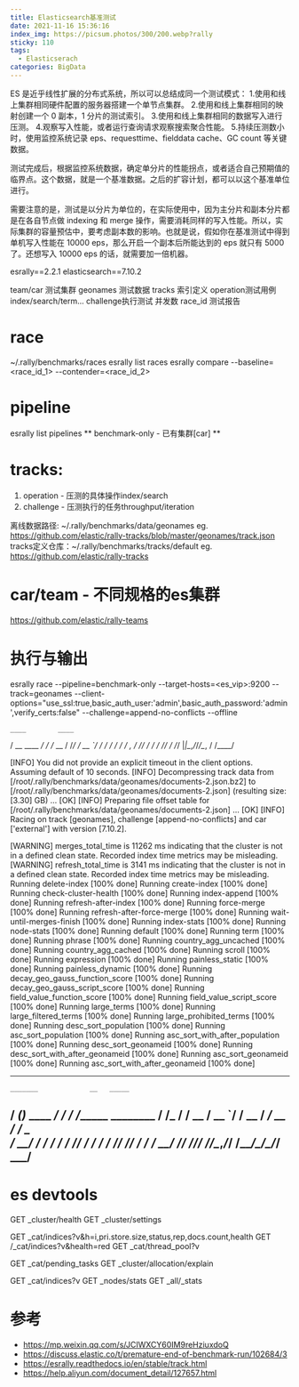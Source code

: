 ```yaml
---
title: Elasticsearch基准测试
date: 2021-11-16 15:36:16
index_img: https://picsum.photos/300/200.webp?rally
sticky: 110
tags:
  - Elasticserach
categories: BigData
---
```

ES 是近乎线性扩展的分布式系统，所以可以总结成同一个测试模式：
1.使用和线上集群相同硬件配置的服务器搭建一个单节点集群。
2.使用和线上集群相同的映射创建一个 0 副本，1 分片的测试索引。
3.使用和线上集群相同的数据写入进行压测。
4.观察写入性能，或者运行查询请求观察搜索聚合性能。
5.持续压测数小时，使用监控系统记录 eps、requesttime、fielddata cache、GC count 等关键数据。

测试完成后，根据监控系统数据，确定单分片的性能拐点，或者适合自己预期值的临界点。这个数据，就是一个基准数据。之后的扩容计划，都可以以这个基准单位进行。

需要注意的是，测试是以分片为单位的，在实际使用中，因为主分片和副本分片都是在各自节点做 indexing 和 merge 操作，需要消耗同样的写入性能。所以，实际集群的容量预估中，要考虑副本数的影响。也就是说，假如你在基准测试中得到单机写入性能在 10000 eps，那么开启一个副本后所能达到的 eps 就只有 5000 了。还想写入 10000 eps 的话，就需要加一倍机器。

<!-- more -->

esrally==2.2.1
elasticsearch==7.10.2

team/car 测试集群
geonames 测试数据
tracks   索引定义
operation测试用例 index/search/term...
challenge执行测试 并发数
race_id  测试报告

# race 
  ~/.rally/benchmarks/races
  esrally list races
  esrally compare --baseline=<race_id_1> --contender=<race_id_2>

# pipeline
  esrally list pipelines
  ** benchmark-only - 已有集群[car] **

# tracks:
  1. operation - 压测的具体操作index/search
  2. challenge - 压测执行的任务throughput/iteration

离线数据路径: ~/.rally/benchmarks/data/geonames
  eg. https://github.com/elastic/rally-tracks/blob/master/geonames/track.json
tracks定义仓库：~/.rally/benchmarks/tracks/default 
  eg. https://github.com/elastic/rally-tracks

# car/team - 不同规格的es集群
https://github.com/elastic/rally-teams

# 执行与输出
esrally race --pipeline=benchmark-only --target-hosts=<es_vip>:9200 --track=geonames  --client-options="use_ssl:true,basic_auth_user:'admin',basic_auth_password:'admin',verify_certs:false" --challenge=append-no-conflicts  --offline

    ____        ____
   / __ \____ _/ / /_  __
  / /_/ / __ `/ / / / / /
 / _, _/ /_/ / / / /_/ /
/_/ |_|\__,_/_/_/\__, /
                /____/

[INFO] You did not provide an explicit timeout in the client options. Assuming default of 10 seconds.
[INFO] Decompressing track data from [/root/.rally/benchmarks/data/geonames/documents-2.json.bz2] to [/root/.rally/benchmarks/data/geonames/documents-2.json] (resulting size: [3.30] GB) ... [OK]
[INFO] Preparing file offset table for [/root/.rally/benchmarks/data/geonames/documents-2.json] ... [OK]
[INFO] Racing on track [geonames], challenge [append-no-conflicts] and car ['external'] with version [7.10.2].

[WARNING] merges_total_time is 11262 ms indicating that the cluster is not in a defined clean state. Recorded index time metrics may be misleading.
[WARNING] refresh_total_time is 3141 ms indicating that the cluster is not in a defined clean state. Recorded index time metrics may be misleading.
Running delete-index                                                           [100% done]
Running create-index                                                           [100% done]
Running check-cluster-health                                                   [100% done]
Running index-append                                                           [100% done]
Running refresh-after-index                                                    [100% done]
Running force-merge                                                            [100% done]
Running refresh-after-force-merge                                              [100% done]
Running wait-until-merges-finish                                               [100% done]
Running index-stats                                                            [100% done]
Running node-stats                                                             [100% done]
Running default                                                                [100% done]
Running term                                                                   [100% done]
Running phrase                                                                 [100% done]
Running country_agg_uncached                                                   [100% done]
Running country_agg_cached                                                     [100% done]
Running scroll                                                                 [100% done]
Running expression                                                             [100% done]
Running painless_static                                                        [100% done]
Running painless_dynamic                                                       [100% done]
Running decay_geo_gauss_function_score                                         [100% done]
Running decay_geo_gauss_script_score                                           [100% done]
Running field_value_function_score                                             [100% done]
Running field_value_script_score                                               [100% done]
Running large_terms                                                            [100% done]
Running large_filtered_terms                                                   [100% done]
Running large_prohibited_terms                                                 [100% done]
Running desc_sort_population                                                   [100% done]
Running asc_sort_population                                                    [100% done]
Running asc_sort_with_after_population                                         [100% done]
Running desc_sort_geonameid                                                    [100% done]
Running desc_sort_with_after_geonameid                                         [100% done]
Running asc_sort_geonameid                                                     [100% done]
Running asc_sort_with_after_geonameid                                          [100% done]

------------------------------------------------------
    _______             __   _____
   / ____(_)___  ____ _/ /  / ___/_________  ________
  / /_  / / __ \/ __ `/ /   \__ \/ ___/ __ \/ ___/ _ \
 / __/ / / / / / /_/ / /   ___/ / /__/ /_/ / /  /  __/
/_/   /_/_/ /_/\__,_/_/   /____/\___/\____/_/   \___/
------------------------------------------------------

# es devtools
GET _cluster/health
GET _cluster/settings

GET _cat/indices?v&h=i,pri.store.size,status,rep,docs.count,health
GET /_cat/indices?v&health=red
GET _cat/thread_pool?v

GET _cat/pending_tasks
GET _cluster/allocation/explain

GET _cat/indices?v
GET _nodes/stats
GET _all/_stats

# 参考
- https://mp.weixin.qq.com/s/JCIWXCY60IM9reHziuxdoQ
- https://discuss.elastic.co/t/premature-end-of-benchmark-run/102684/3
- https://esrally.readthedocs.io/en/stable/track.html
- https://help.aliyun.com/document_detail/127657.html